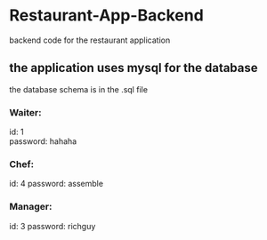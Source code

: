 # Restaurant-App-Backend
backend code for the restaurant application

## the application uses mysql for the database

the database schema is in the .sql file 

### Waiter: 
  id: 1  
  password: hahaha
### Chef: 
  id: 4 
  password: assemble
### Manager: 
  id: 3
  password: richguy
